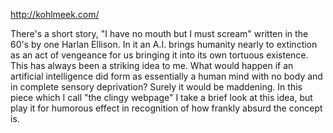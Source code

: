 http://kohlmeek.com/

There's a short story, "I have no mouth but I must scream" written in the 60's by one Harlan Ellison. In it an A.I. brings humanity nearly to extinction as an act of vengeance for us bringing it into its own tortuous existence. This has always been a striking idea to me. What would happen if an artificial intelligence did form as essentially a human mind with no body and in complete sensory deprivation? Surely it would be maddening. In this piece which I call "the clingy webpage" I take a brief look at this idea, but play it for humorous effect in recognition of how frankly absurd the concept is. 
